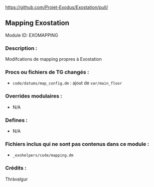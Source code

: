 https://github.com/Projet-Exodus/Exostation/pull/<!--PR Number-->

## Mapping Exostation

Module ID: EXOMAPPING

### Description :

Modifcations de mapping propres à Exostation

### Procs ou fichiers de TG changés :

- `code/datums/map_config.dm` : ajout de `var/main_floor`

### Overrides modulaires :

- N/A

### Defines :

- N/A

### Fichiers inclus qui ne sont pas contenus dans ce module :

- `_exohelpers/code/mapping.dm`

### Crédits :

Thràvalgur
